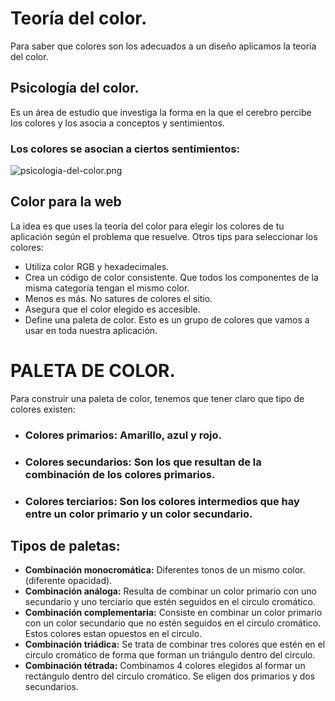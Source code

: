 # Teoría del color.
Para saber que colores son los adecuados a un diseño aplicamos la teoría del color.

## Psicología del color.
Es un área de estudio que investiga la forma en la que el cerebro percibe los colores y los asocia a conceptos y sentimientos.

### Los colores se asocian a ciertos sentimientos:
![psicologia-del-color.png](https://static.platzi.com/media/user_upload/psicologia-del-color-fc8d0f6f-7e2f-432f-8f24-70f9c9d0551e.jpg)

## Color para la web
La idea es que uses la teoría del color para elegir los colores de tu aplicación según el problema que resuelve.
Otros tips para seleccionar los colores:
* Utiliza color RGB y hexadecimales.
* Crea un código de color consistente. Que todos los componentes de la misma categoría tengan el mismo color.
* Menos es más. No satures de colores el sitio.
* Asegura que el color elegido es accesible.
* Define una paleta de color. Esto es un grupo de colores que vamos a usar en toda nuestra aplicación.

<!-- <span style="color:red">cardenales</span>. -->
# PALETA DE COLOR.

Para construir una paleta de color, tenemos que tener claro que tipo de colores existen:
* ### Colores primarios: Amarillo, azul y rojo.
* ### Colores secundarios: Son los que resultan de la combinación de los colores primarios.
* ### Colores terciarios: Son los colores intermedios que hay entre un color primario y un color secundario.
## Tipos de paletas:
* **Combinación monocromática:** Diferentes tonos de un mismo color. (diferente opacidad).
* **Combinación análoga:** Resulta de combinar un color primario con uno secundario y uno terciario que estén seguidos en el circulo cromático.
* **Combinación complementaria:** Consiste en combinar un color primario con un color secundario que no estén seguidos en el circulo cromático. Estos colores estan opuestos en el circulo.
* **Combinación triádica:** Se trata de combinar tres colores que estén en el circulo cromático de forma que forman un triángulo dentro del circulo.
* **Combinación tétrada:** Combinamos 4 colores elegidos al formar un rectángulo dentro del circulo cromático. Se eligen dos primarios y dos secundarios.